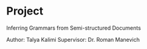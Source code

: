 # Project
Inferring Grammars from Semi-structured Documents

Author: Talya Kalimi
Supervisor: Dr. Roman Manevich
